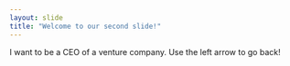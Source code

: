 ```yaml
---
layout: slide
title: "Welcome to our second slide!"
---
```

I want to be a CEO of a venture company.
Use the left arrow to go back!
